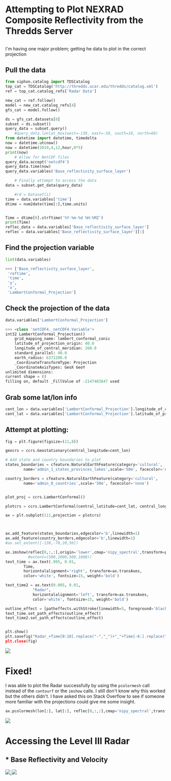 # Attempting to Plot NEXRAD Composite Reflectivity from the Thredds Server

##

I'm having one major problem; getting he data to plot in the correct projection


## Pull the data

```python
from siphon.catalog import TDSCatalog
top_cat = TDSCatalog('http://thredds.ucar.edu/thredds/catalog.xml')
ref = top_cat.catalog_refs['Radar Data']

new_cat = ref.follow()
model = new_cat.catalog_refs[4]
gfs_cat = model.follow()

ds = gfs_cat.datasets[0]
subset = ds.subset()
query_data = subset.query()
    #query_data.lonlat_box(west=-130, east=-50, south=10, north=60)
from datetime import datetime, timedelta
now = datetime.utcnow()
now = datetime(2019,4,12,hour,0*5)
print(now)
    # Allow for NetCDF files
query_data.accept('netcdf4')
query_data.time(now)
query_data.variables('Base_reflectivity_surface_layer')

    # Finally attempt to access the data
data = subset.get_data(query_data)

    #rd = Dataset(i)
time = data.variables['time']
dtime = num2date(time[:],time.units)


Time = dtime[0].strftime('%Y-%m-%d %H:%MZ')
print(Time)
reflec_data = data.variables['Base_reflectivity_surface_layer']
reflec = data.variables['Base_reflectivity_surface_layer'][:]

```
## Find the projection variable

```python
list(data.variables)

>>> ['Base_reflectivity_surface_layer',
 'reftime',
 'time',
 'y',
 'x',
 'LambertConformal_Projection']
```

## Check the projection of the data

```python
data.variables['LambertConformal_Projection']

>>> <class 'netCDF4._netCDF4.Variable'>
int32 LambertConformal_Projection()
    grid_mapping_name: lambert_conformal_conic
    latitude_of_projection_origin: 40.0
    longitude_of_central_meridian: 260.0
    standard_parallel: 40.0
    earth_radius: 6371200.0
    _CoordinateTransformType: Projection
    _CoordinateAxisTypes: GeoX GeoY
unlimited dimensions:
current shape = ()
filling on, default _FillValue of -2147483647 used
```
## Grab some lat/lon info

```python
cent_lon = data.variables['LambertConformal_Projection'].longitude_of_central_meridian
cent_lat = data.variables['LambertConformal_Projection'].latitude_of_projection_origin
```

## Attempt at plotting:

```python
fig = plt.figure(figsize=(11,8))

geocrs = ccrs.Geostationary(central_longitude=cent_lon)

# Add state and country boundaries to plot
states_boundaries = cfeature.NaturalEarthFeature(category='cultural',
        name='admin_1_states_provinces_lakes',scale='50m', facecolor='none')

country_borders = cfeature.NaturalEarthFeature(category='cultural',
        name='admin_0_countries',scale='50m', facecolor='none')


plot_proj = ccrs.LambertConformal()

plotcrs = ccrs.LambertConformal(central_latitude=cent_lat, central_longitude=cent_lon)

ax = plt.subplot(111,projection = plotcrs)



ax.add_feature(states_boundaries,edgecolor='b',linewidth=1)
ax.add_feature(country_borders,edgecolor='b',linewidth=1)
#ax.set_extent([-130,-70,20,50])

ax.imshow(reflec[0,:,:],origin='lower',cmap='nipy_spectral',transform=plot_proj,interpolation='nearest'),
          #extent=(500,1000,500,1000))
text_time = ax.text(.995, 0.01,
        Time,
        horizontalalignment='right', transform=ax.transAxes,
        color='white', fontsize=15, weight='bold')

text_time2 = ax.text(0.005, 0.01,
            "Radar",
            horizontalalignment='left', transform=ax.transAxes,
            color='white', fontsize=15, weight='bold')

outline_effect = [patheffects.withStroke(linewidth=5, foreground='black')]
text_time.set_path_effects(outline_effect)
text_time2.set_path_effects(outline_effect)


plt.show()
plt.savefig("Radar_+Time[0:10].replace("-","_")+"_"+Time[-6:].replace(":","")+".png",bbox_inches="tight")
plt.close(fig)
```

<img src="https://raw.githubusercontent.com/MethaneRain/Python/master/Jupyter-Notebooks/Weather-Notebooks/Radar/Thredds/Radar_2019_04_12_0000Z.png">

# Fixed!

I was able to plot the Radar successfully by using the `pcolormesh` call instead of the `contourf` or the `imshow` calls. I still don't know why this worked but the others didn't. I have asked this on Stack Overflow to see if someone more familiar with the projections could give me some insight.

```python
ax.pcolormesh(lon[:], lat[:], reflec[0,:,:],cmap='nipy_spectral',transform=ccrs.PlateCarree())
```

<img src='https://raw.githubusercontent.com/MethaneRain/Python/master/Jupyter-Notebooks/Weather-Notebooks/Radar/Thredds/Radar_CONUS_2019_04_12_0000Z.png'>


# Accessing the Level III Radar
## * Base Reflectivity and Velocity
<img src="https://raw.githubusercontent.com/MethaneRain/Python/master/Jupyter-Notebooks/Weather-Notebooks/Radar/Thredds/Denver_Radar_Reflectivity_thredds_2019_05_27_1935Z.png">,<img src="https://raw.githubusercontent.com/MethaneRain/Python/master/Jupyter-Notebooks/Weather-Notebooks/Radar/Thredds/Denver_Radar_Velocity_thredds_2019_05_27_1935Z.png">
